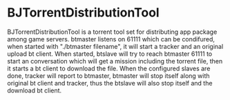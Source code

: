 # BJTorrentDistributionTool
BJTorrentDistributionTool is a torrent tool set for distributing app package among game servers.
btmaster listens on 61111 which can be condifured, when started with "./btmaster filename", it will start a tracker and an original upload bt client.
When started, btslave will try to reach btmaster 61111 to start an conversation which will get a mission including the torrent file, then it starts a bt client to download the file.
When the configured slaves are done, tracker will report to btmaster, btmaster will stop itself along with original bt client and tracker, thus the btslave will also stop itself and the download bt client.
